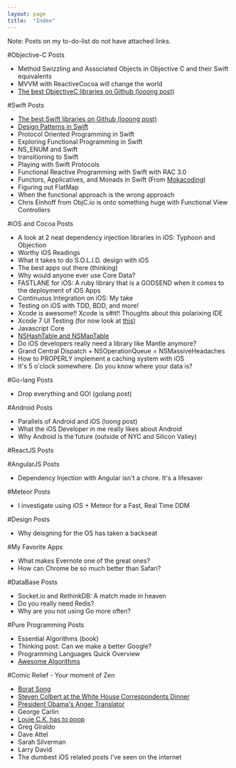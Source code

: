 ```yaml
---
layout: page
title:  "Index"
---
```


Note: Posts on my to-do-list do not have attached links. 

#Objective-C Posts
- Method Swizzling and Associated Objects in Objective C and their Swift equivalents
- MVVM with ReactiveCocoa will change the world
- [The best ObjectiveC libraries on Github (looong post)](http://itshenry.com/2015/09/12/ios-libraries.html)

#Swift Posts
- [The best Swift libraries on Github (looong post)](http://itshenry.com/2015/09/05/the-best-swift-libs.html)
- [Design Patterns in Swift](http://itshenry.com/2015/09/05/design-patterns-in-swift.html)
- Protocol Oriented Programming in Swift
- Exploring Functional Programming in Swift
- NS_ENUM and Swift
- transitioning to Swift
- Playing with Swift Protocols
- Functional Reactive Programming with Swift with RAC 3.0
- Functors, Applicatives, and Monads in Swift (From [Mokacoding](http://www.mokacoding.com/blog/functor-applicative-monads-in-pictures/))
- Figuring out FlatMap 
- When the functional approach is the wrong approach 
- Chris Einhoff from ObjC.io is onto something huge with Functional View Controllers

#iOS and Cocoa Posts
- A look at 2 neat dependency injection libraries in iOS: Typhoon and Objection
- Worthy iOS Readings
- What it takes to do S.O.L.I.D. design with iOS
- The best apps out there (thinking)
- Why would anyone ever use Core Data?
- FASTLANE for iOS: A ruby library that is a GODSEND when it comes to the deployment of iOS Apps
- Continuous Integration on iOS: My take
- Testing on iOS with TDD, BDD, and more!
- Xcode is awesome!! Xcode is s#it!! Thoughts about this polarixing IDE
- Xcode 7 UI Testing (for now look at [this](http://www.mokacoding.com/blog/xcode-7-ui-testing/))
- Javascript Core
- [NSHashTable and NSMapTable](http://itshenry.com/2015/11/05/nshash-nsmap.html)
- Do iOS developers really need a library like Mantle anymore?
- Grand Central Dispatch + NSOperationQueue = NSMassiveHeadaches
- How to PROPERLY implement a caching system with iOS
- It's 5 o'clock somewhere. Do you know where your data is? 

#Go-lang Posts
- Drop everything and GO! (golang post)

#Android Posts
- Parallels of Android and iOS (loong post)
- What the iOS Developer in me really likes about Android
- Why Android is the future (outside of NYC and Silicon Valley)

#ReactJS Posts

#AngularJS Posts
- Dependency Injection with Angular isn't a chore. It's a lifesaver

#Meteor Posts
- I investigate using iOS + Meteor for a Fast, Real Time DDM

#Design Posts
- Why deisgning for the OS has taken a backseat

#My Favorite Apps
- What makes Evernote one of the great ones?
- How can Chrome be so much better than Safari? 

#DataBase Posts
- Socket.io and RethinkDB: A match made in heaven
- Do you really need Redis?
- Why are you not using Go more often?

#Pure Programming Posts
- Essential Algorithms (book)
- Thinking post: Can we make a better Google?
- Programming Languages Quick Overview
- [Awesome Algorithms](https://github.com/hsavit1/awesome-algorithms)

#Comic Relief - Your moment of Zen
- [Borat Song](https://www.youtube.com/watch?v=Vb3IMTJjzfo)
- [Steven Colbert at the White House Correspondents Dinner](https://www.youtube.com/watch?v=2X93u3anTco)
- [President Obama's Anger Translator](https://www.youtube.com/watch?v=G6NfRMv-4OY)
- George Carlin
- [Louie C.K. has to poop](https://www.youtube.com/watch?v=7MCj4YeUEik)
- Greg Giraldo
- Dave Attel
- Sarah Silverman
- Larry David
- The dumbest iOS related posts I've seen on the internet